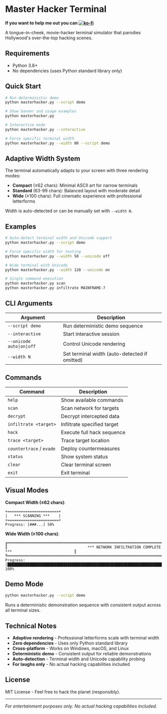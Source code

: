 # Master Hacker Terminal

**If you want to help me out you can [![ko-fi](https://ko-fi.com/img/githubbutton_sm.svg)](https://ko-fi.com/I3I5ZJUA3)**

A tongue-in-cheek, movie-hacker terminal simulator that parodies Hollywood's over-the-top hacking scenes.

## Requirements

- Python 3.8+
- No dependencies (uses Python standard library only)

## Quick Start

```bash
# Run deterministic demo
python masterhacker.py --script demo

# Show banner and usage examples
python masterhacker.py

# Interactive mode
python masterhacker.py --interactive

# Force specific terminal width
python masterhacker.py --width 80 --script demo
```

## Adaptive Width System

The terminal automatically adapts to your screen with three rendering modes:

- **Compact** (≤62 chars): Minimal ASCII art for narrow terminals
- **Standard** (63-99 chars): Balanced layout with moderate detail
- **Wide** (≥100 chars): Full cinematic experience with professional letterforms

Width is auto-detected or can be manually set with `--width N`.

## Examples

```bash
# Auto-detect terminal width and Unicode support
python masterhacker.py --script demo

# Force specific width for testing
python masterhacker.py --width 50 --unicode off

# Wide terminal with Unicode
python masterhacker.py --width 120 --unicode on

# Single command execution
python masterhacker.py scan
python masterhacker.py infiltrate MAINFRAME-7
```

## CLI Arguments

| Argument | Description |
|----------|-------------|
| `--script demo` | Run deterministic demo sequence |
| `--interactive` | Start interactive session |
| `--unicode auto\|on\|off` | Control Unicode rendering |
| `--width N` | Set terminal width (auto-detected if omitted) |

## Commands

| Command | Description |
|---------|-------------|
| `help` | Show available commands |
| `scan` | Scan network for targets |
| `decrypt` | Decrypt intercepted data |
| `infiltrate <target>` | Infiltrate specified target |
| `hack` | Execute full hack sequence |
| `trace <target>` | Trace target location |
| `countertrace` / `evade` | Deploy countermeasures |
| `status` | Show system status |
| `clear` | Clear terminal screen |
| `exit` | Exit terminal |

## Visual Modes

**Compact Width (≤62 chars)**:
```
+=======================+
|   *** SCANNING ***    |
+=======================+
Progress: [###...] 50%
```

**Wide Width (≥100 chars)**:
```
╔═══════════════════════════════════════════════════════════════════════════════════════════════════════╗
║                                    *** NETWORK INFILTRATION COMPLETE ***                            ║
╚═══════════════════════════════════════════════════════════════════════════════════════════════════════╝
Progress: [████████████████████████████████████████████████████████████████████████████████████████] 100%
```

## Demo Mode

```bash
python masterhacker.py --script demo
```

Runs a deterministic demonstration sequence with consistent output across all terminal sizes.

## Technical Notes

- **Adaptive rendering** - Professional letterforms scale with terminal width
- **Zero dependencies** - Uses only Python standard library  
- **Cross-platform** - Works on Windows, macOS, and Linux
- **Deterministic demo** - Consistent output for reliable demonstrations
- **Auto-detection** - Terminal width and Unicode capability probing
- **For laughs only** - No actual hacking capabilities included

## License

MIT License - Feel free to hack the planet (responsibly).

---

*For entertainment purposes only. No actual hacking capabilities included.*